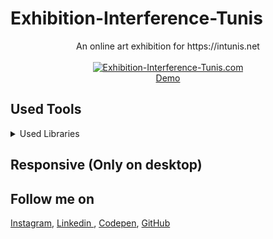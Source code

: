 # Exhibition-Interference-Tunis
<p align="center">
An online art exhibition for https://intunis.net
<br>
<br>        
<a href="https://houssemlachtar.github.io/Exhibition-Interference-Tunis/">
        <img alt="Exhibition-Interference-Tunis.com" src="./img/Exhibition-Interference-Tunis.jpg" />
    </a>
<br>
<a href="https://houssemlachtar.github.io/Exhibition-Interference-Tunis/">
        Demo
    </a>
</p>

## Used Tools

<details>
  <summary>Used Libraries</summary>
  

1. [imagesloaded](https://www.npmjs.com/package/imagesloaded).
2. [anime.js](https://animejs.com).      
        
</details>


## Responsive (Only on desktop)


## Follow me on

[Instagram](https://www.instagram.com/houssem_lachtar/), [Linkedin ](https://www.linkedin.com/in/houssem-lachtar/), [Codepen](https://codepen.io/houssem-lachtar), [GitHub](https://github.com/houssemlachtar)

